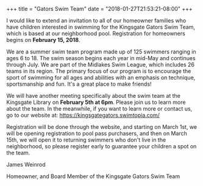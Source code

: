 +++
title = "Gators Swim Team"
date = "2018-01-27T21:53:21-08:00"
+++

I would like to extend an invitation to all of our homeowner families who have children interested in swimming for the Kingsgate Gators Swim Team, which is based at our neighborhood pool. Registration for homeowners begins on **February 15, 2018**.

We are a summer swim team program made up of 125 swimmers ranging in ages 6 to 18. The swim season begins each year in mid-May and continues through July. We are part of the Midlakes Swim League, which includes 26 teams in its region. The primary focus of our program is to encourage the sport of swimming for all ages and abilities with an emphasis on technique, sportsmanship and fun. It's a great place to make friends!

We will have another meeting specifically about the swim team at the Kingsgate Library on **February 5th at 6pm**. Please join us to learn more about the team. In the meanwhile, if you want to learn more or contact us, go to our website at: <https://kingsgategators.swimtopia.com/>

Registration will be done through the website, and starting on March 1st, we will be opening registration to pool pass purchasers, and then on March 15th, we will open it to returning swimmers who don't live in the neighborhood, so please register early to guarantee your children a spot on the team.

James Weinrod

Homeowner, and Board Member of the Kingsgate Gators Swim Team

